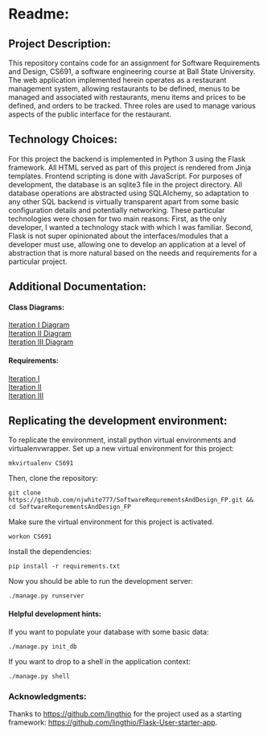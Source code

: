 # Readme:

## Project Description:
This repository contains code for an assignment for Software Requirements and Design, CS691, a software engineering course at Ball State University. The web application implemented herein operates as a restaurant management system, allowing restaurants to be defined, menus to be managed and associated with restaurants, menu items and prices to be defined, and orders to be tracked. Three roles are used to manage various aspects of the public interface for the restaurant.

## Technology Choices:
For this project the backend is implemented in Python 3 using the Flask framework. All HTML  served as part of this project is rendered from Jinja templates. Frontend scripting is done with JavaScript. For purposes of development, the database is an sqlite3 file in the project directory. All database operations are abstracted using SQLAlchemy, so adaptation to any other SQL backend is virtually transparent apart from some basic configuration details and potentially networking. These particular technologies were chosen for two main reasons: First, as the only developer, I wanted a technology stack with which I was familiar. Second, Flask is not super opinionated about the interfaces/modules that a developer must use, allowing one to develop an application at a level of abstraction that is more natural based on the needs and requirements for a particular project.

## Additional Documentation:
#### Class Diagrams:
<a href="class_diagram.png">Iteration I Diagram</a>  
<a href="class_diagramII.png">Iteration II Diagram</a>  
<a href="class_diagramIII.png">Iteration III Diagram</a>  

#### Requirements:
<a href="requirements.md">Iteration I</a>  
<a href="requirementsII.md">Iteration II</a>  
<a href="requirementsIII.md">Iteration III</a>  


## Replicating the development environment:
To replicate the environment, install python virtual environments and virtualenvwrapper. Set up a new virtual environment for this project:
```
mkvirtualenv CS691
```

Then, clone the repository:
```
git clone https://github.com/njwhite777/SoftwareRequrementsAndDesign_FP.git && cd SoftwareRequrementsAndDesign_FP
```

Make sure the virtual environment for this project is activated.
```
workon CS691
```

Install the dependencies:
```
pip install -r requirements.txt
```

Now you should be able to run the development server:
```
./manage.py runserver
```
#### Helpful development hints:
If you want to populate your database with some basic data:
```
./manage.py init_db
```

If you want to drop to a shell in the application context:
```
./manage.py shell
```

### Acknowledgments:
Thanks to https://github.com/lingthio for the project used as a starting framework: https://github.com/lingthio/Flask-User-starter-app.
